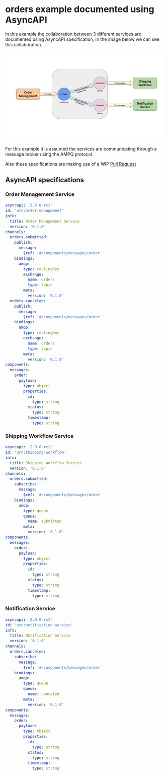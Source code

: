 # orders example documented using AsyncAPI
In this example the collaboration between 3 different services are documented using AsyncAPI specification, in the image below we can see this collaboration.

![Orders sample application](orders.jpg)

For this example it is assumed the services are communicating through a message broker using the AMPQ protocol.

Also these specifications are making use of a WIP [Pull Request](https://github.com/asyncapi/asyncapi/pull/258/files?short_path=66aecf4#diff-66aecf47e1eec5bfb6c5192f67c0914f)

## AsyncAPI specifications

### Order Management Service
```yaml
asyncapi: '2.0.0-rc1'
id: 'urn:order-management'
info:
  title: Order Management Service
  version: '0.1.0'
channels:
  orders.submitted:
    publish:
      message:
        $ref: '#/components/messages/order'
    bindings:
      amqp:
        type: routingKey
        exchange:
          name: orders
          type: topic
        meta:
          version: '0.1.0'
  orders.canceled:
    publish:
      message:
        $ref: '#/components/messages/order'
    bindings:
      amqp:
        type: routingKey
        exchange:
          name: orders
          type: topic
        meta:
          version: '0.1.0'
components:
  messages:
    order:
      payload:
        type: object
        properties:
          id:
            type: string
          status:
            type: string
          timestamp:
            type: string

```

### Shipping Workflow Service
```yaml
asyncapi: '2.0.0-rc1'
id: 'urn:shipping-workflow'
info:
  title: Shipping Workflow Service
  version: '0.1.0'
channels:
  orders.submitted:
    subscribe:
      message:
        $ref: '#/components/messages/order'
    bindings:
      amqp:
        type: queue
        queue:
          name: submitted
        meta:
          version: '0.1.0'
components:
  messages:
    order:
      payload:
        type: object
        properties:
          id:
            type: string
          status:
            type: string
          timestamp:
            type: string

```

### Notification Service
```yaml
asyncapi: '2.0.0-rc1'
id: 'urn:notification-service'
info:
  title: Notification Service
  version: '0.1.0'
channels:
  orders.canceled:
    subscribe:
      message:
        $ref: '#/components/messages/order'
    bindings:
      amqp:
        type: queue
        queue:
          name: canceled
        meta:
          version: '0.1.0'
components:
  messages:
    order:
      payload:
        type: object
        properties:
          id:
            type: string
          status:
            type: string
          timestamp:
            type: string

```
